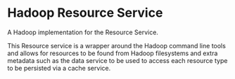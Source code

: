 # Hadoop Resource Service

A Hadoop implementation for the Resource Service.

This Resource service is a wrapper around the Hadoop command line tools and allows 
for resources to be found from Hadoop filesystems and extra metadata such as the data service 
to be used to access each resource type to be persisted via a cache service.
